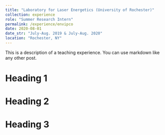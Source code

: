 ```yaml
---
title: "Laboratory for Laser Energetics (University of Rochester)"
collection: experience
role: "Summer Research Intern"
permalink: /experience/envipco
date: 2020-08-01
date_str: "July-Aug. 2019 & July-Aug. 2020"
location: "Rochester, NY"
---
```


This is a description of a teaching experience. You can use markdown like any other post.

Heading 1
======

Heading 2
======

Heading 3
======
